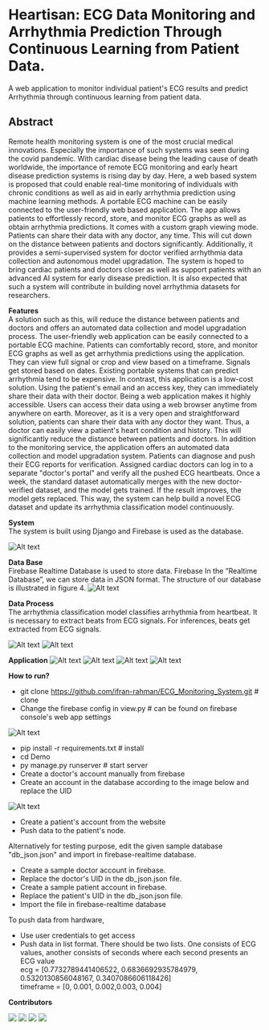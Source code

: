 # Heartisan: ECG Data Monitoring and Arrhythmia Prediction Through Continuous Learning from Patient Data.

A web application to monitor individual patient's ECG results and predict Arrhythmia through continuous learning from patient data. <br />
## **Abstract**<br />
Remote health monitoring system is one of the most crucial medical innovations. Especially the importance of such systems was seen during the covid pandemic. With cardiac disease being the leading cause of death worldwide, the importance of remote ECG monitoring and early heart disease prediction systems is rising day by day. Here, a web based system is proposed that could enable real-time monitoring of individuals with chronic conditions as well as aid in early arrhythmia prediction using machine learning methods. A portable ECG machine can be easily connected to the user-friendly web based application. The app allows patients to effortlessly record, store, and monitor ECG graphs as well as obtain arrhythmia predictions. It comes with a custom graph viewing mode. Patients can share their data with any doctor, any time. This will cut down on the distance between patients and doctors significantly. Additionally, it provides a semi-supervised system for doctor verified arrhythmia data collection and autonomous model upgradation. The system is hoped to bring cardiac patients and doctors closer as well as support patients with an advanced AI system for early disease prediction. It is also expected that such a system will contribute in building novel arrhythmia datasets for researchers. 

**Features**<br />
A solution such as this, will reduce the distance between patients and doctors and offers an automated data collection and model upgradation process. The user-friendly web application can be easily connected to a portable ECG machine. Patients can comfortably record, store, and monitor ECG graphs as well as get arrhythmia predictions using the application. They can view full signal or crop and view based on a timeframe. Signals get stored based on dates. Existing portable systems that can predict arrhythmia tend to be expensive. In contrast, this application is a low-cost solution. Using the patient's email and an access key, they can immediately share their data with their doctor. Being a web application makes it highly accessible. Users can access their data using a web browser anytime from anywhere on earth. Moreover, as it is a very open and straightforward solution, patients can share their data with any doctor they want. Thus, a doctor can easily view a patient's heart condition and history. This will significantly reduce the distance between patients and doctors. In addition to the monitoring service, the application offers an automated data collection and model upgradation system. Patients can diagnose and push their ECG reports for verification. Assigned cardiac doctors can log in to a separate "doctor's portal" and verify all the pushed ECG heartbeats. Once a week, the standard dataset automatically merges with the new doctor-verified dataset, and the model gets trained. If the result improves, the model gets replaced. This way, the system can help build a novel ECG dataset and update its arrhythmia classification model continuously.

**System**<br />
The system is built using Django and Firebase is used as the database.

<img alt="Alt text" src="/images/system_diagram.png">

**Data Base**<br />
Firebase Realtime Database is used to store data. Firebase In the ”Realtime Database”, we can store data in JSON format. The structure of our database is illustrated in figure 4. 
<img alt="Alt text" src="/images/Database.jpg">

**Data Process**<br />
The arrhythmia classification model classifies arrhythmia from heartbeat. It is necessary to extract beats from ECG signals. For inferences, beats get extracted from ECG signals. 
                                                
<img alt="Alt text" src="/images/dp_fullsignal.png">
<img alt="Alt text" src="/images/dp_heartbeatsignal.png">

**Application**
<img title="Patient's portal" alt="Alt text" src="/images/patients-portal-dashboard.png">
<img title="ECG Signal visualization page" alt="Alt text" src="/images/patients-portal-viewsignal.png">
<img title="Doctor's portal" alt="Alt text" src="/images/doctors-portal-dashboard.png">
<img title="Report visualization page" alt="Alt text" src="/images/doctors-portal-viewsignal.png">

**How to run?**<br />
* git clone https://github.com/ifran-rahman/ECG_Monitoring_System.git  # clone
* Change the firebase config in view.py # can be found on firebase console's web app settings
<img alt="Alt text" src="/images/firebaseconfig.png">

* pip install -r requirements.txt  # install
* cd Demo
* py manage.py runserver # start server
* Create a doctor's account manually from firebase 
* Create an account in the database according to the image below and replace the UID
<img alt="Alt text" src="/images/doctors-auth.png">

* Create a patient's account from the website
* Push data to the patient's node.

Alternatively for testing purpose, edit the given sample database "db_json.json" and import in firebase-realtime database.
* Create a sample doctor account in firebase.
* Replace the doctor's UID in the db_json.json file.
* Create a sample patient account in firebase.
* Replace the patient's UID in the db_json.json file.
* Import the file in firebase-realtime database

To push data from hardware,
* Use user credentials to get access
* Push data in list format. There should be two lists. One consists of ECG values, another consists of seconds where each second presents an ECG value <br/>
ecg = [0.7732789441406522, 0.6836692935784979, 0.5320130856048167, 0.3407086606118426] <br/>
timeframe = [0, 0.001, 0.002,0.003, 0.004]

**Contributors**

[![](https://github.com/Anan-Ghosh.png?size=50)](https://github.com/Anan-Ghosh)
[![](https://github.com/Spectre118.png?size=50)](https://github.com/Spectre118)
[![](https://github.com/ifran-rahman.png?size=50)](https://github.com/ifran-rahman)
[![](https://github.com/yearat.png?size=50)](https://github.com/yearat) 
